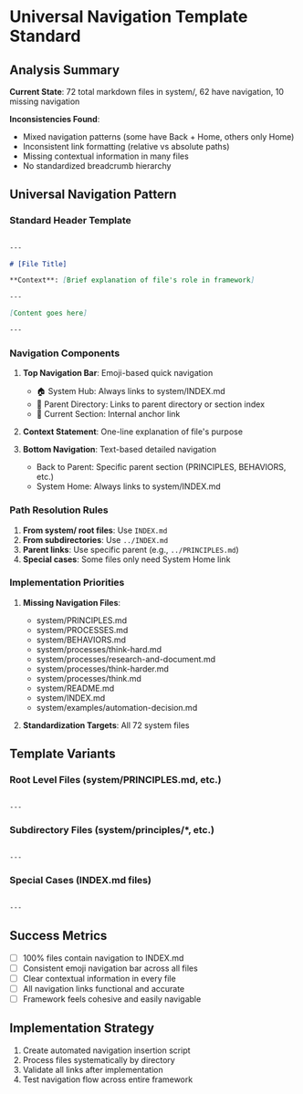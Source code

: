 # Universal Navigation Template Standard

## Analysis Summary

**Current State**: 72 total markdown files in system/, 62 have navigation, 10 missing navigation

**Inconsistencies Found**:
- Mixed navigation patterns (some have Back + Home, others only Home)
- Inconsistent link formatting (relative vs absolute paths)
- Missing contextual information in many files
- No standardized breadcrumb hierarchy

## Universal Navigation Pattern

### Standard Header Template

```markdown

---

# [File Title]

**Context**: [Brief explanation of file's role in framework]

---

[Content goes here]

---

```

### Navigation Components

1. **Top Navigation Bar**: Emoji-based quick navigation
   - 🏠 System Hub: Always links to system/INDEX.md
   - 📁 Parent Directory: Links to parent directory or section index
   - 📖 Current Section: Internal anchor link

2. **Context Statement**: One-line explanation of file's purpose

3. **Bottom Navigation**: Text-based detailed navigation
   - Back to Parent: Specific parent section (PRINCIPLES, BEHAVIORS, etc.)
   - System Home: Always links to system/INDEX.md

### Path Resolution Rules

1. **From system/ root files**: Use `INDEX.md`
2. **From subdirectories**: Use `../INDEX.md`
3. **Parent links**: Use specific parent (e.g., `../PRINCIPLES.md`)
4. **Special cases**: Some files only need System Home link

### Implementation Priorities

1. **Missing Navigation Files**:
   - system/PRINCIPLES.md
   - system/PROCESSES.md
   - system/BEHAVIORS.md
   - system/processes/think-hard.md
   - system/processes/research-and-document.md
   - system/processes/think-harder.md
   - system/processes/think.md
   - system/README.md
   - system/INDEX.md
   - system/examples/automation-decision.md

2. **Standardization Targets**: All 72 system files

## Template Variants

### Root Level Files (system/PRINCIPLES.md, etc.)
```markdown

---

```

### Subdirectory Files (system/principles/*, etc.)
```markdown

---

```

### Special Cases (INDEX.md files)
```markdown

---

```

## Success Metrics

- [ ] 100% files contain navigation to INDEX.md
- [ ] Consistent emoji navigation bar across all files
- [ ] Clear contextual information in every file
- [ ] All navigation links functional and accurate
- [ ] Framework feels cohesive and easily navigable

## Implementation Strategy

1. Create automated navigation insertion script
2. Process files systematically by directory
3. Validate all links after implementation
4. Test navigation flow across entire framework
